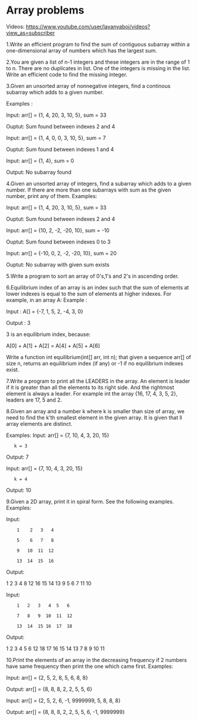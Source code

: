 # Array problems
Videos:
https://www.youtube.com/user/lavanyaboj/videos?view_as=subscriber

1.Write an efficient program to find the sum of contiguous subarray within a one-dimensional array of numbers which has the largest sum.

2.You are given a list of n-1 integers and these integers are in the range of 1 to n. There are no duplicates in list. One of the integers is missing in the list. Write an efficient code to find the missing integer.

3.Given an unsorted array of nonnegative integers, find a continous subarray which adds to a given number.

Examples :

Input: arr[] = {1, 4, 20, 3, 10, 5}, sum = 33

Ouptut: Sum found between indexes 2 and 4 

Input: arr[] = {1, 4, 0, 0, 3, 10, 5}, sum = 7

Ouptut: Sum found between indexes 1 and 4 

Input: arr[] = {1, 4}, sum = 0

Output: No subarray found 

4.Given an unsorted array of integers, find a subarray which adds to a given number. If there are more than one subarrays with sum as the given number, print any of them.
Examples:

Input: arr[] = {1, 4, 20, 3, 10, 5}, sum = 33

Ouptut: Sum found between indexes 2 and 4 

Input: arr[] = {10, 2, -2, -20, 10}, sum = -10

Ouptut: Sum found between indexes 0 to 3 

Input: arr[] = {-10, 0, 2, -2, -20, 10}, sum = 20

Ouptut: No subarray with given sum exists

5.Write a program to sort an array of 0's,1's and 2's in ascending order.

6.Equilibrium index of an array is an index such that the sum of elements at lower indexes is equal to the sum of elements at higher indexes. For example, in an array A:
Example :

Input : A[] = {-7, 1, 5, 2, -4, 3, 0}

Output : 3

3 is an equilibrium index, because:

A[0] + A[1] + A[2]  =  A[4] + A[5] + A[6]

Write a function int equilibrium(int[] arr, int n); that given a sequence arr[] of size n, returns an equilibrium index (if any) or -1 if no equilibrium indexes exist.

7.Write a program to print all the LEADERS in the array. An element is leader if it is greater than all the elements to its right side. And the rightmost element is always a leader. For example int the array {16, 17, 4, 3, 5, 2}, leaders are 17, 5 and 2.

8.Given an array and a number k where k is smaller than size of array, we need to find the k’th smallest element in the given array. It is given that ll array elements are distinct.
 

Examples:
Input: arr[] = {7, 10, 4, 3, 20, 15}

       k = 3

Output: 7 

Input: arr[] = {7, 10, 4, 3, 20, 15}

       k = 4

Output: 10 

9.Given a 2D array, print it in spiral form. See the following examples.
Examples:

Input:

        1    2   3   4

        5    6   7   8

        9   10  11  12

        13  14  15  16

Output:

1 2 3 4 8 12 16 15 14 13 9 5 6 7 11 10 

Input:

        1   2   3   4  5   6

        7   8   9  10  11  12

        13  14  15 16  17  18

Output:

1 2 3 4 5 6 12 18 17 16 15 14 13 7 8 9 10 11

10.Print the elements of an array in the decreasing frequency if 2 numbers have same frequency then print the one which came first.
 Examples: 

Input:  arr[] = {2, 5, 2, 8, 5, 6, 8, 8}

Output: arr[] = {8, 8, 8, 2, 2, 5, 5, 6} 

Input: arr[] = {2, 5, 2, 6, -1, 9999999, 5, 8, 8, 8}

Output: arr[] = {8, 8, 8, 2, 2, 5, 5, 6, -1, 9999999}



